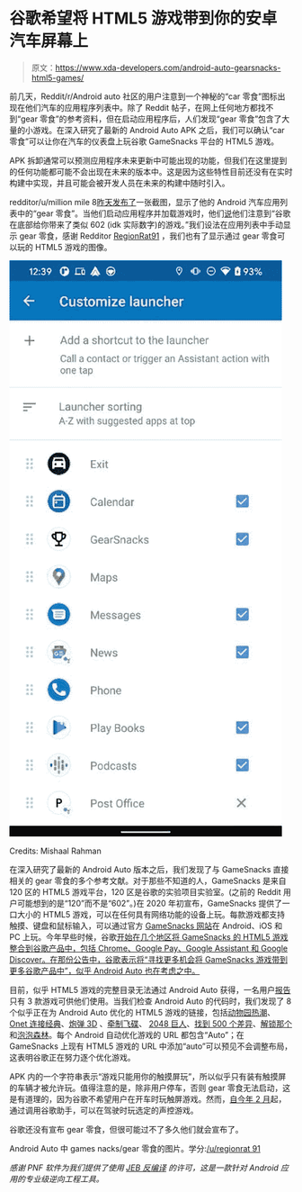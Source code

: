 # 谷歌希望将 HTML5 游戏带到你的安卓汽车屏幕上

> 原文：<https://www.xda-developers.com/android-auto-gearsnacks-html5-games/>

前几天，Reddit/r/Android auto 社区的用户注意到一个神秘的“car 零食”图标出现在他们汽车的应用程序列表中。除了 Reddit 帖子，在网上任何地方都找不到“gear 零食”的参考资料，但在启动应用程序后，人们发现“gear 零食”包含了大量的小游戏。在深入研究了最新的 Android Auto APK 之后，我们可以确认“car 零食”可以让你在汽车的仪表盘上玩谷歌 GameSnacks 平台的 HTML5 游戏。

APK 拆卸通常可以预测应用程序未来更新中可能出现的功能，但我们在这里提到的任何功能都可能不会出现在未来的版本中。这是因为这些特性目前还没有在实时构建中实现，并且可能会被开发人员在未来的构建中随时引入。

redditor/u/million mile 8[昨天发布了](https://www.reddit.com/r/AndroidAuto/comments/oi5qpp/anyone_know_what_gearsnacks_isdoes/)一张截图，显示了他的 Android 汽车应用列表中的“gear 零食”。当他们启动应用程序并加载游戏时，他们[说](https://www.reddit.com/r/AndroidAuto/comments/oi5qpp/anyone_know_what_gearsnacks_isdoes/h4wyazb/)他们注意到“谷歌在底部给你带来了类似 602 (idk 实际数字)的游戏。”我们设法在应用列表中手动显示 gear 零食，感谢 Redditor [RegionRat91](https://www.reddit.com/user/RegionRat91) ，我们也有了显示通过 gear 零食可以玩的 HTML5 游戏的图像。

 <picture>![GearSnacks in Android Auto app list](img/ec3cf87ec53df42386535a7f16a47159.png)</picture> 

Credits: Mishaal Rahman

在深入研究了最新的 Android Auto 版本之后，我们发现了与 GameSnacks 直接相关的 gear 零食的多个参考文献。对于那些不知道的人，GameSnacks 是来自 120 区的 HTML5 游戏平台，120 区是谷歌的实验项目实验室。(之前的 Reddit 用户可能想到的是“120”而不是“602”。)在 2020 年初宣布，GameSnacks 提供了一口大小的 HTML5 游戏，可以在任何具有网络功能的设备上玩。每款游戏都支持触摸、键盘和鼠标输入，可以通过官方 [GameSnacks 网站](https://gamesnacks.com/embed/)在 Android、iOS 和 PC 上玩。今年早些时候，谷歌[开始在几个地区将 GameSnacks 的 HTML5 游戏整合到谷歌产品中，包括 Chrome、Google Pay、Google Assistant 和 Google Discover。在那份公告中，谷歌表示将“寻找更多机会将 GameSnacks 游戏带到更多谷歌产品中”，似乎 Android Auto 也在考虑之中。](https://blog.google/technology/area-120/gamesnacks-html5-games-google-products/)

目前，似乎 HTML5 游戏的完整目录无法通过 Android Auto 获得，一名用户[报告](https://www.reddit.com/r/AndroidAuto/comments/oi5qpp/anyone_know_what_gearsnacks_isdoes/h4v0l9g/)只有 3 款游戏可供他们使用。当我们检查 Android Auto 的代码时，我们发现了 8 个似乎正在为 Android Auto 优化的 HTML5 游戏的链接，包括[动物园热潮](https://gamesnacks.com/embed/auto/games/zooboom/)、 [Onet 连接经典](https://gamesnacks.com/embed/auto/games/onetconnectclassic/)、[炮弹 3D](https://gamesnacks.com/embed/auto/games/cannonballs3d/) 、[牵制飞碟](https://gamesnacks.com/embed/auto/games/pintheufo/)、 [2048 巨人](https://gamesnacks.com/embed/auto/games/2048giant/)、[找到 500 个差异](https://gamesnacks.com/embed/auto/games/find500differences2/)、[解锁那个](https://gamesnacks.com/embed/auto/games/unblockthat/)和[泡泡森林](https://gamesnacks.com/embed/auto/games/bubblewoods4/)。每个 Android 自动优化游戏的 URL 都包含“Auto”；在 GameSnacks 上现有 HTML5 游戏的 URL 中添加“auto”可以预见不会调整布局，这表明谷歌正在努力逐个优化游戏。

APK 内的一个字符串表示“游戏只能用你的触摸屏玩”，所以似乎只有装有触摸屏的车辆才被允许玩。值得注意的是，除非用户停车，否则 gear 零食无法启动，这是有道理的，因为谷歌不希望用户在开车时玩触屏游戏。然而，[自今年 2 月](https://www.xda-developers.com/android-password-checkup-scheduled-messages/)起，通过调用谷歌助手，可以在驾驶时玩选定的声控游戏。

谷歌还没有宣布 gear 零食，但很可能过不了多久他们就会宣布了。

Android Auto 中 games nacks/gear 零食的图片。学分:[/u/regionrat 91](https://www.reddit.com/user/RegionRat91)

*感谢 PNF 软件为我们提供了使用* *[JEB 反编译](https://www.pnfsoftware.com/?aid=xdadev)* *的许可，这是一款针对 Android 应用的专业级逆向工程工具。*